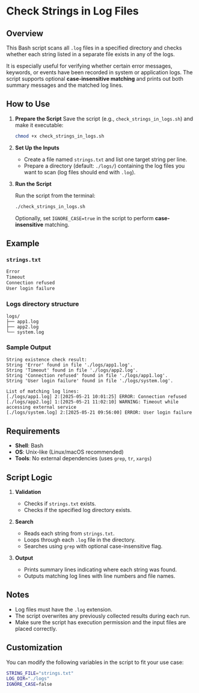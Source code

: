 # Check Strings in Log Files

## Overview

This Bash script scans all `.log` files in a specified directory and checks whether each string listed in a separate file exists in any of the logs.

It is especially useful for verifying whether certain error messages, keywords, or events have been recorded in system or application logs.
The script supports optional **case-insensitive matching** and prints out both summary messages and the matched log lines.

## How to Use

1. **Prepare the Script**
   Save the script (e.g., `check_strings_in_logs.sh`) and make it executable:

   ```bash
   chmod +x check_strings_in_logs.sh
   ```

2. **Set Up the Inputs**

   * Create a file named `strings.txt` and list one target string per line.
   * Prepare a directory (default: `./logs/`) containing the log files you want to scan (log files should end with `.log`).

3. **Run the Script**

   Run the script from the terminal:

   ```bash
   ./check_strings_in_logs.sh
   ```

   Optionally, set `IGNORE_CASE=true` in the script to perform **case-insensitive** matching.

## Example

### `strings.txt`

```txt
Error
Timeout
Connection refused
User login failure
```

### Logs directory structure

```
logs/
├── app1.log
├── app2.log
└── system.log
```

### Sample Output

```
String existence check result:
String 'Error' found in file './logs/app1.log'.
String 'Timeout' found in file './logs/app2.log'.
String 'Connection refused' found in file './logs/app1.log'.
String 'User login failure' found in file './logs/system.log'.

List of matching log lines:
[./logs/app1.log] 2:[2025-05-21 10:01:25] ERROR: Connection refused
[./logs/app2.log] 1:[2025-05-21 11:02:10] WARNING: Timeout while accessing external service
[./logs/system.log] 2:[2025-05-21 09:56:00] ERROR: User login failure
```

## Requirements

* **Shell**: Bash
* **OS**: Unix-like (Linux/macOS recommended)
* **Tools**: No external dependencies (uses `grep`, `tr`, `xargs`)

## Script Logic

1. **Validation**

   * Checks if `strings.txt` exists.
   * Checks if the specified log directory exists.

2. **Search**

   * Reads each string from `strings.txt`.
   * Loops through each `.log` file in the directory.
   * Searches using `grep` with optional case-insensitive flag.

3. **Output**

   * Prints summary lines indicating where each string was found.
   * Outputs matching log lines with line numbers and file names.

## Notes

* Log files must have the `.log` extension.
* The script overwrites any previously collected results during each run.
* Make sure the script has execution permission and the input files are placed correctly.

## Customization

You can modify the following variables in the script to fit your use case:

```bash
STRING_FILE="strings.txt"
LOG_DIR="./logs"
IGNORE_CASE=false
```

